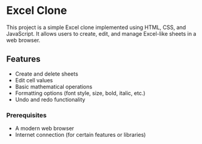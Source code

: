 # Excel Clone

This project is a simple Excel clone implemented using HTML, CSS, and JavaScript. It allows users to create, edit, and manage Excel-like sheets in a web browser.

## Features

- Create and delete sheets
- Edit cell values
- Basic mathematical operations
- Formatting options (font style, size, bold, italic, etc.)
- Undo and redo functionality

### Prerequisites

- A modern web browser
- Internet connection (for certain features or libraries)
